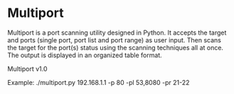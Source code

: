Multiport
=========

Multiport is a port scanning utility designed in Python.
It accepts the target and ports (single port, port list and port range) as user input. Then scans the target for the port(s) status using the scanning techniques all at once. The output is displayed in an organized table format.

Multiport v1.0

Example: ./multiport.py 192.168.1.1 -p 80 -pl 53,8080 -pr 21-22
